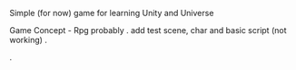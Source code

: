 Simple (for now) game for learning Unity and Universe

Game Concept - Rpg probably
. add test scene, char and basic script (not working)
.

.


